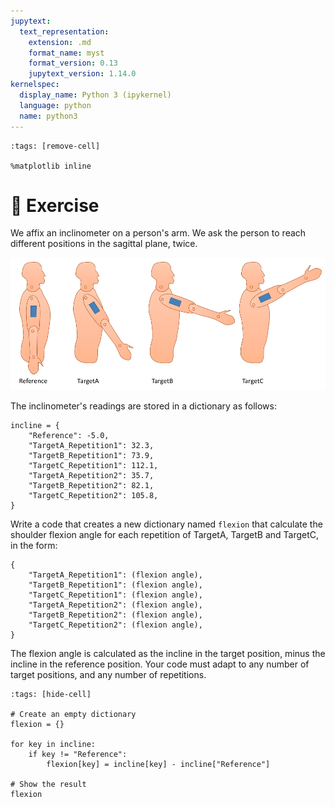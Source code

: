 ```yaml
---
jupytext:
  text_representation:
    extension: .md
    format_name: myst
    format_version: 0.13
    jupytext_version: 1.14.0
kernelspec:
  display_name: Python 3 (ipykernel)
  language: python
  name: python3
---
```


```{code-cell} ipython3
:tags: [remove-cell]

%matplotlib inline
```

# 💪 Exercise

We affix an inclinometer on a person's arm. We ask the person to reach different positions in the sagittal plane, twice.

![dict exercise positions -width:wider](_static/images/dict_exercise.png)

The inclinometer's readings are stored in a dictionary as follows:

```{code-cell} ipython3
incline = {
    "Reference": -5.0,
    "TargetA_Repetition1": 32.3,
    "TargetB_Repetition1": 73.9,
    "TargetC_Repetition1": 112.1,
    "TargetA_Repetition2": 35.7,
    "TargetB_Repetition2": 82.1,
    "TargetC_Repetition2": 105.8,
}
```

Write a code that creates a new dictionary named `flexion` that calculate the shoulder flexion angle for each repetition of TargetA, TargetB and TargetC, in the form:
```
{
    "TargetA_Repetition1": (flexion angle),
    "TargetB_Repetition1": (flexion angle),
    "TargetC_Repetition1": (flexion angle),
    "TargetA_Repetition2": (flexion angle),
    "TargetB_Repetition2": (flexion angle),
    "TargetC_Repetition2": (flexion angle),
}
```

The flexion angle is calculated as the incline in the target position, minus the incline in the reference position. Your code must adapt to any number of target positions, and any number of repetitions.

```{code-cell} ipython3
:tags: [hide-cell]

# Create an empty dictionary
flexion = {}

for key in incline:
    if key != "Reference":
        flexion[key] = incline[key] - incline["Reference"]

# Show the result
flexion
```
